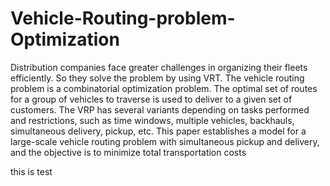 # Vehicle-Routing-problem-Optimization
Distribution companies face greater challenges in organizing their fleets efficiently. So they solve the problem by using VRT. The vehicle routing problem is a combinatorial optimization problem. The optimal set of routes for a group of vehicles to traverse is used to deliver to a given set of customers. The VRP has several variants depending on tasks performed and restrictions, such as time windows, multiple vehicles, backhauls, simultaneous delivery, pickup, etc. This paper establishes a model for a large-scale vehicle routing problem with simultaneous pickup and delivery, and the objective is to minimize total transportation costs

this is test